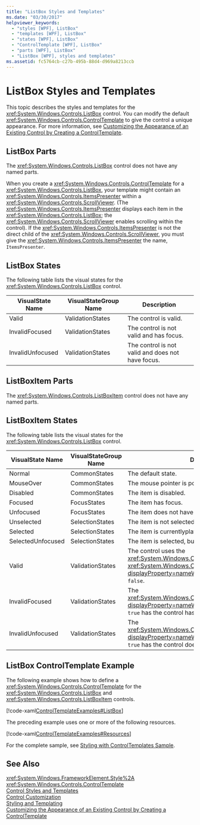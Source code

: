 ```yaml
---
title: "ListBox Styles and Templates"
ms.date: "03/30/2017"
helpviewer_keywords: 
  - "styles [WPF], ListBox"
  - "templates [WPF], ListBox"
  - "states [WPF], ListBox"
  - "ControlTemplate [WPF], ListBox"
  - "parts [WPF], ListBox"
  - "ListBox [WPF], styles and templates"
ms.assetid: fc5764cb-c27b-495b-88d4-d969a8213ccb
---
```

# ListBox Styles and Templates
This topic describes the styles and templates for the <xref:System.Windows.Controls.ListBox> control. You can modify the default <xref:System.Windows.Controls.ControlTemplate> to give the control a unique appearance. For more information, see [Customizing the Appearance of an Existing Control by Creating a ControlTemplate](../../../../docs/framework/wpf/controls/customizing-the-appearance-of-an-existing-control.md).  

## ListBox Parts  
 The <xref:System.Windows.Controls.ListBox> control does not have any named parts.  

 When you create a <xref:System.Windows.Controls.ControlTemplate> for a <xref:System.Windows.Controls.ListBox>, your template might contain an <xref:System.Windows.Controls.ItemsPresenter> within a <xref:System.Windows.Controls.ScrollViewer>. (The <xref:System.Windows.Controls.ItemsPresenter> displays each item in the <xref:System.Windows.Controls.ListBox>; the <xref:System.Windows.Controls.ScrollViewer> enables scrolling within the control).  If the <xref:System.Windows.Controls.ItemsPresenter> is not the direct child of the <xref:System.Windows.Controls.ScrollViewer>, you must give the <xref:System.Windows.Controls.ItemsPresenter> the name, `ItemsPresenter`.  

## ListBox States  
 The following table lists the visual states for the <xref:System.Windows.Controls.ListBox> control.  


|VisualState Name|VisualStateGroup Name|Description|  
|-|-|-|  
|Valid|ValidationStates|The control is valid.|  
|InvalidFocused|ValidationStates|The control is not valid and has focus.|  
|InvalidUnfocused|ValidationStates|The control is not valid and does not have focus.|  

## ListBoxItem Parts  
 The <xref:System.Windows.Controls.ListBoxItem> control does not have any named parts.  

## ListBoxItem States  
 The following table lists the visual states for the <xref:System.Windows.Controls.ListBox> control.  


|VisualState Name|VisualStateGroup Name|Description|  
|-|-|-|  
|Normal|CommonStates|The default state.|  
|MouseOver|CommonStates|The mouse pointer is positioned over the control.|  
|Disabled|CommonStates|The item is disabled.|  
|Focused|FocusStates|The item has focus.|  
|Unfocused|FocusStates|The item does not have focus.|  
|Unselected|SelectionStates|The item is not selected.|  
|Selected|SelectionStates|The item is currentlyplate selected.|  
|SelectedUnfocused|SelectionStates|The item is selected, but does not have focus.|  
|Valid|ValidationStates|The control uses the <xref:System.Windows.Controls.Validation> class and the <xref:System.Windows.Controls.Validation.HasError%2A?displayProperty=nameWithType> attached property is `false`.|  
|InvalidFocused|ValidationStates|The <xref:System.Windows.Controls.Validation.HasError%2A?displayProperty=nameWithType> attached property is `true` has the control has focus.|  
|InvalidUnfocused|ValidationStates|The <xref:System.Windows.Controls.Validation.HasError%2A?displayProperty=nameWithType> attached property is `true` has the control does not have focus.|  

## ListBox ControlTemplate Example  
 The following example shows how to define a <xref:System.Windows.Controls.ControlTemplate> for the <xref:System.Windows.Controls.ListBox> and <xref:System.Windows.Controls.ListBoxItem> controls.  

 [!code-xaml[ControlTemplateExamples#ListBox](../../../../samples/snippets/csharp/VS_Snippets_Wpf/ControlTemplateExamples/CS/resources/listbox.xaml#listbox)]  

 The preceding example uses one or more of the following resources.  

 [!code-xaml[ControlTemplateExamples#Resources](../../../../samples/snippets/csharp/VS_Snippets_Wpf/ControlTemplateExamples/CS/resources/shared.xaml#resources)]  

 For the complete sample, see [Styling with ControlTemplates Sample](https://github.com/Microsoft/WPF-Samples/tree/master/Styles%20&%20Templates/IntroToStylingAndTemplating).  

## See Also  
 <xref:System.Windows.FrameworkElement.Style%2A>  
 <xref:System.Windows.Controls.ControlTemplate>  
 [Control Styles and Templates](../../../../docs/framework/wpf/controls/control-styles-and-templates.md)  
 [Control Customization](../../../../docs/framework/wpf/controls/control-customization.md)  
 [Styling and Templating](../../../../docs/framework/wpf/controls/styling-and-templating.md)  
 [Customizing the Appearance of an Existing Control by Creating a ControlTemplate](../../../../docs/framework/wpf/controls/customizing-the-appearance-of-an-existing-control.md)
